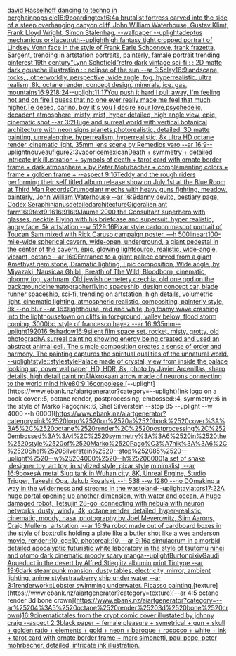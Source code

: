 [david Hasselhoff dancing to techno in berghain](https://www.ebank.nz/aiartgenerator?category=david%2520Hasselhoff%2520dancing%2520to%2520techno%2520in%2520berghain)[popsicle](https://www.ebank.nz/aiartgenerator?category=popsicle)[16:9](https://www.ebank.nz/aiartgenerator?category=16%3A9)[boarding](https://www.ebank.nz/aiartgenerator?category=boarding)[text](https://www.ebank.nz/aiartgenerator?category=text)[6:4](https://www.ebank.nz/aiartgenerator?category=6%3A4)[a brutalist fortress carved into the side of a steep overhanging canyon cliff, John William Waterhouse, Gustav Klimt, Frank Lloyd Wright, Simon Stalenhag, --wallpaper --uplight](https://www.ebank.nz/aiartgenerator?category=a%2520brutalist%2520fortress%2520carved%2520into%2520the%2520side%2520of%2520a%2520steep%2520overhanging%2520canyon%2520cliff%2C%2520John%2520William%2520Waterhouse%2C%2520Gustav%2520Klimt%2C%2520Frank%2520Lloyd%2520Wright%2C%2520Simon%2520Stalenhag%2C%2520--wallpaper%2520--uplight)[adeptus mechanicus ork](https://www.ebank.nz/aiartgenerator?category=adeptus%2520mechanicus%2520ork)[face](https://www.ebank.nz/aiartgenerator?category=face)[truth](https://www.ebank.nz/aiartgenerator?category=truth)[--uplight](https://www.ebank.nz/aiartgenerator?category=--uplight)[high fantasy tight cropped portrait of Lindsey Vonn face in the style of Frank Earle Schoonove, frank frazetta, Sargent, trending in artstation portraits, painterly, famale portrait trending pinterest 19th century](https://www.ebank.nz/aiartgenerator?category=high%2520fantasy%2520tight%2520cropped%2520portrait%2520of%2520Lindsey%2520Vonn%2520face%2520in%2520the%2520style%2520of%2520Frank%2520Earle%2520Schoonove%2C%2520frank%2520frazetta%2C%2520Sargent%2C%2520trending%2520in%2520artstation%2520portraits%2C%2520painterly%2C%2520famale%2520portrait%2520trending%2520pinterest%252019th%2520century)[”Lynn Schofield”](https://www.ebank.nz/aiartgenerator?category=%E2%80%9DLynn%2520Schofield%E2%80%9D)[retro dark vintage sci-fi : : 2D matte dark gouache illustration : : eclipse of the sun --ar 3:5](https://www.ebank.nz/aiartgenerator?category=retro%2520dark%2520vintage%2520sci-fi%2520%3A%2520%3A%25202D%2520matte%2520dark%2520gouache%2520illustration%2520%3A%2520%3A%2520eclipse%2520of%2520the%2520sun%2520--ar%25203%3A5)[clay](https://www.ebank.nz/aiartgenerator?category=clay)[16:9](https://www.ebank.nz/aiartgenerator?category=16%3A9)[landscape, rocks, , otherworldly, perspective, wide angle, fog, hyperrealistic, ultra realism, 8k, octane render, concept design, minerals, ice, gas, mountains](https://www.ebank.nz/aiartgenerator?category=landscape%2C%2520rocks%2C%2520%2C%2520otherworldly%2C%2520perspective%2C%2520wide%2520angle%2C%2520fog%2C%2520hyperrealistic%2C%2520ultra%2520realism%2C%25208k%2C%2520octane%2520render%2C%2520concept%2520design%2C%2520minerals%2C%2520ice%2C%2520gas%2C%2520mountains)[16:9](https://www.ebank.nz/aiartgenerator?category=16%3A9)[2](https://www.ebank.nz/aiartgenerator?category=2)[18:24](https://www.ebank.nz/aiartgenerator?category=18%3A24)[--uplight](https://www.ebank.nz/aiartgenerator?category=--uplight)[11:17](https://www.ebank.nz/aiartgenerator?category=11%3A17)[You push it hard I pull away, I'm feeling hot and on fire I guess that no one ever really made me feel that much higher,Te deseo, cariño, boy it's you I desire Your love,psychedelic, decadent atmosphere, misty, mist, hyper detailed, high angle view, epic, cinematic shot --ar 3:2](https://www.ebank.nz/aiartgenerator?category=You%2520push%2520it%2520hard%2520I%2520pull%2520away%2C%2520I%27m%2520feeling%2520hot%2520and%2520on%2520fire%2520I%2520guess%2520that%2520no%2520one%2520ever%2520really%2520made%2520me%2520feel%2520that%2520much%2520higher%2CTe%2520deseo%2C%2520cari%C3%B1o%2C%2520boy%2520it%27s%2520you%2520I%2520desire%2520Your%2520love%2Cpsychedelic%2C%2520decadent%2520atmosphere%2C%2520misty%2C%2520mist%2C%2520hyper%2520detailed%2C%2520high%2520angle%2520view%2C%2520epic%2C%2520cinematic%2520shot%2520--ar%25203%3A2)[Huge and surreal world with vertical botanical architecture with neon signs planets photorealistic, detailed,  3D matte painting, unrealengine, hyperrealism, hyperrealistic, 8k ultra HD octane render,  cinematic light, 35mm lens  scene by Remedios varo  --ar 16:9](https://www.ebank.nz/aiartgenerator?category=Huge%2520and%2520surreal%2520world%2520with%2520vertical%2520botanical%2520architecture%2520with%2520neon%2520signs%2520planets%2520photorealistic%2C%2520detailed%2C%2520%25203D%2520matte%2520painting%2C%2520unrealengine%2C%2520hyperrealism%2C%2520hyperrealistic%2C%25208k%2520ultra%2520HD%2520octane%2520render%2C%2520%2520cinematic%2520light%2C%252035mm%2520lens%2520%2520scene%2520by%2520Remedios%2520varo%2520%2520--ar%252016%3A9)[--uplight](https://www.ebank.nz/aiartgenerator?category=--uplight)[nouveau](https://www.ebank.nz/aiartgenerator?category=nouveau)[figure](https://www.ebank.nz/aiartgenerator?category=figure)[2:3](https://www.ebank.nz/aiartgenerator?category=2%3A3)[vapor](https://www.ebank.nz/aiartgenerator?category=vapor)[ice](https://www.ebank.nz/aiartgenerator?category=ice)[mexican](https://www.ebank.nz/aiartgenerator?category=mexican)[Death + symmetry + detailed intricate ink illustration + symbols of death + tarot card with ornate border frame + dark atmosphere + by Peter Mohrbacher + complementing colors + frame + golden frame + --aspect 9:16](https://www.ebank.nz/aiartgenerator?category=Death%2520%2B%2520symmetry%2520%2B%2520detailed%2520intricate%2520ink%2520illustration%2520%2B%2520symbols%2520of%2520death%2520%2B%2520tarot%2520card%2520with%2520ornate%2520border%2520frame%2520%2B%2520dark%2520atmosphere%2520%2B%2520by%2520Peter%2520Mohrbacher%2520%2B%2520complementing%2520colors%2520%2B%2520frame%2520%2B%2520golden%2520frame%2520%2B%2520--aspect%25209%3A16)[Teddy and the rough riders performing their self titled album release show on July 1st at the Blue Room at Third Man Records](https://www.ebank.nz/aiartgenerator?category=Teddy%2520and%2520the%2520rough%2520riders%2520performing%2520their%2520self%2520titled%2520album%2520release%2520show%2520on%2520July%25201st%2520at%2520the%2520Blue%2520Room%2520at%2520Third%2520Man%2520Records)[Crumb](https://www.ebank.nz/aiartgenerator?category=Crumb)[giant mechs with heavy guns fighting, meadow, painterly, John William Waterhouse --ar 16:9](https://www.ebank.nz/aiartgenerator?category=giant%2520mechs%2520with%2520heavy%2520guns%2520fighting%2C%2520meadow%2C%2520painterly%2C%2520John%2520William%2520Waterhouse%2520--ar%252016%3A9)[danny devito, bestiary page, Codex Seraphinianus](https://www.ebank.nz/aiartgenerator?category=danny%2520devito%2C%2520bestiary%2520page%2C%2520Codex%2520Seraphinianus)[detailed](https://www.ebank.nz/aiartgenerator?category=detailed)[architecture](https://www.ebank.nz/aiartgenerator?category=architecture)[Giger](https://www.ebank.nz/aiartgenerator?category=Giger)[alien ant farm](https://www.ebank.nz/aiartgenerator?category=alien%2520ant%2520farm)[16:9](https://www.ebank.nz/aiartgenerator?category=16%3A9)[text](https://www.ebank.nz/aiartgenerator?category=text)[9:16](https://www.ebank.nz/aiartgenerator?category=9%3A16)[16:9](https://www.ebank.nz/aiartgenerator?category=16%3A9)[16:9](https://www.ebank.nz/aiartgenerator?category=16%3A9)[Jaume 2000 the Consultant superhero with glasses, necktie,Flying with his  briefcase and supersuit. hyper realistic, angry face, 5k,artstation --w 512](https://www.ebank.nz/aiartgenerator?category=Jaume%25202000%2520the%2520Consultant%2520superhero%2520with%2520glasses%2C%2520necktie%2CFlying%2520with%2520his%2520%2520briefcase%2520and%2520supersuit.%2520hyper%2520realistic%2C%2520angry%2520face%2C%25205k%2Cartstation%2520--w%2520512)[9:16](https://www.ebank.nz/aiartgenerator?category=9%3A16)[Pixar style cartoon mascot portrait of Toucan Sam mixed with Rick Caruso campaign poster. —h 500](https://www.ebank.nz/aiartgenerator?category=Pixar%2520style%2520cartoon%2520mascot%2520portrait%2520of%2520Toucan%2520Sam%2520mixed%2520with%2520Rick%2520Caruso%2520campaign%2520poster.%2520%E2%80%94h%2520500)[lineart](https://www.ebank.nz/aiartgenerator?category=lineart)[100-mile-wide spherical cavern, wide-open, underground, a giant pedestal in the center of the cavern, epic, glowing lightsource, realistic, wide-angle, vibrant, octane --ar 16:9](https://www.ebank.nz/aiartgenerator?category=100-mile-wide%2520spherical%2520cavern%2C%2520wide-open%2C%2520underground%2C%2520a%2520giant%2520pedestal%2520in%2520the%2520center%2520of%2520the%2520cavern%2C%2520epic%2C%2520glowing%2520lightsource%2C%2520realistic%2C%2520wide-angle%2C%2520vibrant%2C%2520octane%2520--ar%252016%3A9)[Entrance to a giant palace carved from a giant Amethyst gem stone, Dramatic lighting, Epic composition, Wide angle, by Miyazaki, Nausicaa Ghibli, Breath of The Wild, Bloodborn, cinematic, gloomy fog, yarhnam, Old jewish cemetery czechia, old one god on the background](https://www.ebank.nz/aiartgenerator?category=Entrance%2520to%2520a%2520giant%2520palace%2520carved%2520from%2520a%2520giant%2520Amethyst%2520gem%2520stone%2C%2520Dramatic%2520lighting%2C%2520Epic%2520composition%2C%2520Wide%2520angle%2C%2520by%2520Miyazaki%2C%2520Nausicaa%2520Ghibli%2C%2520Breath%2520of%2520The%2520Wild%2C%2520Bloodborn%2C%2520cinematic%2C%2520gloomy%2520fog%2C%2520yarhnam%2C%2520Old%2520jewish%2520cemetery%2520czechia%2C%2520old%2520one%2520god%2520on%2520the%2520background)[cinematographer](https://www.ebank.nz/aiartgenerator?category=cinematographer)[flying spaceship, design concept car, blade runner spaceship, sci-fi, trending on artstation, high details, volumetric light, cinematic lighting, atmospheric realistic, compositing, painterly style, 8k --no blur --ar 16:9](https://www.ebank.nz/aiartgenerator?category=flying%2520spaceship%2C%2520design%2520concept%2520car%2C%2520blade%2520runner%2520spaceship%2C%2520sci-fi%2C%2520trending%2520on%2520artstation%2C%2520high%2520details%2C%2520volumetric%2520light%2C%2520cinematic%2520lighting%2C%2520atmospheric%2520realistic%2C%2520compositing%2C%2520painterly%2520style%2C%25208k%2520--no%2520blur%2520--ar%252016%3A9)[lighthouse, red and white, big foamy wave crashing into the lighthouse](https://www.ebank.nz/aiartgenerator?category=lighthouse%2C%2520red%2520and%2520white%2C%2520big%2520foamy%2520wave%2520crashing%2520into%2520the%2520lighthouse)[town on cliffs in foreground, valley below, flood storm coming, 3000bc, style of francesco hayez --ar 16:9](https://www.ebank.nz/aiartgenerator?category=town%2520on%2520cliffs%2520in%2520foreground%2C%2520valley%2520below%2C%2520flood%2520storm%2520coming%2C%25203000bc%2C%2520style%2520of%2520francesco%2520hayez%2520--ar%252016%3A9)[35mm](https://www.ebank.nz/aiartgenerator?category=35mm)[--uplight](https://www.ebank.nz/aiartgenerator?category=--uplight)[1920](https://www.ebank.nz/aiartgenerator?category=1920)[16:9](https://www.ebank.nz/aiartgenerator?category=16%3A9)[shadow](https://www.ebank.nz/aiartgenerator?category=shadow)[16:9](https://www.ebank.nz/aiartgenerator?category=16%3A9)[silent film space set, rocket, misty, grotty, old photograph](https://www.ebank.nz/aiartgenerator?category=silent%2520film%2520space%2520set%2C%2520rocket%2C%2520misty%2C%2520grotty%2C%2520old%2520photograph)[A surreal painting showing energy being created and used an abstract animal cell. The simple composition creates a sense of order and harmony. The painting captures the spiritual qualities of the unnatural world. --uplight](https://www.ebank.nz/aiartgenerator?category=A%2520surreal%2520painting%2520showing%2520energy%2520being%2520created%2520and%2520used%2520an%2520abstract%2520animal%2520cell.%2520The%2520simple%2520composition%2520creates%2520a%2520sense%2520of%2520order%2520and%2520harmony.%2520The%2520painting%2520captures%2520the%2520spiritual%2520qualities%2520of%2520the%2520unnatural%2520world.%2520--uplight)[style::](https://www.ebank.nz/aiartgenerator?category=style%3A%3A)[style](https://www.ebank.nz/aiartgenerator?category=style)[style](https://www.ebank.nz/aiartgenerator?category=style)[Palace made of crystal, view from inside the palace looking up, cover wallpaper, HD, HDR, 8k, photo by Javier Arcenillas, sharp details, high detail painting](https://www.ebank.nz/aiartgenerator?category=Palace%2520made%2520of%2520crystal%2C%2520view%2520from%2520inside%2520the%2520palace%2520looking%2520up%2C%2520cover%2520wallpaper%2C%2520HD%2C%2520HDR%2C%25208k%2C%2520photo%2520by%2520Javier%2520Arcenillas%2C%2520sharp%2520details%2C%2520high%2520detail%2520painting)[AlAkroka](https://www.ebank.nz/aiartgenerator?category=AlAkroka)[an arrow made of neurons connecting to the world mind hive](https://www.ebank.nz/aiartgenerator?category=an%2520arrow%2520made%2520of%2520neurons%2520connecting%2520to%2520the%2520world%2520mind%2520hive)[80](https://www.ebank.nz/aiartgenerator?category=80)[:](https://www.ebank.nz/aiartgenerator?category=%3A)[9:16](https://www.ebank.nz/aiartgenerator?category=9%3A16)[congolese.](https://www.ebank.nz/aiartgenerator?category=congolese.)[--uplight](https://www.ebank.nz/aiartgenerator?category=--uplight)[ink logo on a book cover::5, octane render, postprocessing, embossed::4, symmetry::6 in the style of Marko Pagoçnik::6, Shel Silverstein --stop 85 --uplight --w 4000 --h 6000](https://www.ebank.nz/aiartgenerator?category=ink%2520logo%2520on%2520a%2520book%2520cover%3A%3A5%2C%2520octane%2520render%2C%2520postprocessing%2C%2520embossed%3A%3A4%2C%2520symmetry%3A%3A6%2520in%2520the%2520style%2520of%2520Marko%2520Pago%C3%A7nik%3A%3A6%2C%2520Shel%2520Silverstein%2520--stop%252085%2520--uplight%2520--w%25204000%2520--h%25206000)[a set of snake ,designer toy, art toy ,in stylized style, pixar style,minimalist, --ar 16:9](https://www.ebank.nz/aiartgenerator?category=a%2520set%2520of%2520snake%2520%2Cdesigner%2520toy%2C%2520art%2520toy%2520%2Cin%2520stylized%2520style%2C%2520pixar%2520style%2Cminimalist%2C%2520--ar%252016%3A9)[boxes](https://www.ebank.nz/aiartgenerator?category=boxes)[A metal Slug tank in Wuhan city, 8K, Unreal Engine, Studio Trigger, Takeshi Oga, Jakub Rozalski, --h 538 --w 1280 --no DO](https://www.ebank.nz/aiartgenerator?category=A%2520metal%2520Slug%2520tank%2520in%2520Wuhan%2520city%2C%25208K%2C%2520Unreal%2520Engine%2C%2520Studio%2520Trigger%2C%2520Takeshi%2520Oga%2C%2520Jakub%2520Rozalski%2C%2520--h%2520538%2520--w%25201280%2520--no%2520DO)[making a way in the wilderness and streams in the wasteland](https://www.ebank.nz/aiartgenerator?category=making%2520a%2520way%2520in%2520the%2520wilderness%2520and%2520streams%2520in%2520the%2520wasteland)[--uplight](https://www.ebank.nz/aiartgenerator?category=--uplight)[aviators](https://www.ebank.nz/aiartgenerator?category=aviators)[17:22](https://www.ebank.nz/aiartgenerator?category=17%3A22)[A huge portal opening up another dimension, with water and ocean, A huge damaged robot, Tetsujin 28-go, connecting with nebula with neuron networks,  dusty, windy, 4k, octane render, detailed, hyper-realistic, cinematic, moody, nasa, photography by Joel Meyerowitz, Slim Aarons, Craig Mullens, artstation, --ar 16:9](https://www.ebank.nz/aiartgenerator?category=A%2520huge%2520portal%2520opening%2520up%2520another%2520dimension%2C%2520with%2520water%2520and%2520ocean%2C%2520A%2520huge%2520damaged%2520robot%2C%2520Tetsujin%252028-go%2C%2520connecting%2520with%2520nebula%2520with%2520neuron%2520networks%2C%2520%2520dusty%2C%2520windy%2C%25204k%2C%2520octane%2520render%2C%2520detailed%2C%2520hyper-realistic%2C%2520cinematic%2C%2520moody%2C%2520nasa%2C%2520photography%2520by%2520Joel%2520Meyerowitz%2C%2520Slim%2520Aarons%2C%2520Craig%2520Mullens%2C%2520artstation%2C%2520--ar%252016%3A9)[a robot made out of cardboard boxes in the style of boxtrolls holding a plate like a butler shot like a wes anderson movie, render::10, cg::10, photoreal::10, --ar 9:16](https://www.ebank.nz/aiartgenerator?category=a%2520robot%2520made%2520out%2520of%2520cardboard%2520boxes%2520in%2520the%2520style%2520of%2520boxtrolls%2520holding%2520a%2520plate%2520like%2520a%2520butler%2520shot%2520like%2520a%2520wes%2520anderson%2520movie%2C%2520render%3A%3A10%2C%2520cg%3A%3A10%2C%2520photoreal%3A%3A10%2C%2520--ar%25209%3A16)[a simulacrum in a morbid detailed apocalyptic futuristic white laboratory in the style of tsutomu nihei and otomo dark cinematic moody scary manga](https://www.ebank.nz/aiartgenerator?category=a%2520simulacrum%2520in%2520a%2520morbid%2520detailed%2520apocalyptic%2520futuristic%2520white%2520laboratory%2520in%2520the%2520style%2520of%2520tsutomu%2520nihei%2520and%2520otomo%2520dark%2520cinematic%2520moody%2520scary%2520manga)[--uplight](https://www.ebank.nz/aiartgenerator?category=--uplight)[Burton](https://www.ebank.nz/aiartgenerator?category=Burton)[pixiv](https://www.ebank.nz/aiartgenerator?category=pixiv)[Gaudi Aqueduct  in the desert by Alfred Stieglitz albumin print Tintype --ar 19:6](https://www.ebank.nz/aiartgenerator?category=Gaudi%2520Aqueduct%2520%2520in%2520the%2520desert%2520by%2520Alfred%2520Stieglitz%2520albumin%2520print%2520Tintype%2520--ar%252019%3A6)[dark steampunk mansion. dusty tables, electricity, mirror, ambient lighting, anime style](https://www.ebank.nz/aiartgenerator?category=dark%2520steampunk%2520mansion.%2520dusty%2520tables%2C%2520electricity%2C%2520mirror%2C%2520ambient%2520lighting%2C%2520anime%2520style)[strawberry ship under water --ar 3:1](https://www.ebank.nz/aiartgenerator?category=strawberry%2520ship%2520under%2520water%2520--ar%25203%3A1)[render](https://www.ebank.nz/aiartgenerator?category=render)[work::](https://www.ebank.nz/aiartgenerator?category=work%3A%3A)[Lobster swimming underwater. Picasso painting.](https://www.ebank.nz/aiartgenerator?category=Lobster%2520swimming%2520underwater.%2520Picasso%2520painting.)[texture](https://www.ebank.nz/aiartgenerator?category=texture)[--ar 4:5 octane render 3d bone crown](https://www.ebank.nz/aiartgenerator?category=--ar%25204%3A5%2520octane%2520render%25203d%2520bone%2520crown)[16:9](https://www.ebank.nz/aiartgenerator?category=16%3A9)[cinematic](https://www.ebank.nz/aiartgenerator?category=cinematic)[tales from the crypt comic cover illustated by johnny craig --aspect 2:3](https://www.ebank.nz/aiartgenerator?category=tales%2520from%2520the%2520crypt%2520comic%2520cover%2520illustated%2520by%2520johnny%2520craig%2520--aspect%25202%3A3)[black paper + female pleasure + symetrical + gun + skull + golden ratio + elements + gold + neon + baroque + rococco + white + ink + tarot card with ornate border frame + marc simonetti, paul pope, peter mohrbacher, detailed, intricate ink illustration.](https://www.ebank.nz/aiartgenerator?category=black%2520paper%2520%2B%2520female%2520pleasure%2520%2B%2520symetrical%2520%2B%2520gun%2520%2B%2520skull%2520%2B%2520golden%2520ratio%2520%2B%2520elements%2520%2B%2520gold%2520%2B%2520neon%2520%2B%2520baroque%2520%2B%2520rococco%2520%2B%2520white%2520%2B%2520ink%2520%2B%2520tarot%2520card%2520with%2520ornate%2520border%2520frame%2520%2B%2520marc%2520simonetti%2C%2520paul%2520pope%2C%2520peter%2520mohrbacher%2C%2520detailed%2C%2520intricate%2520ink%2520illustration.)